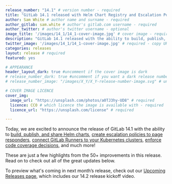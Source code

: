 ```yaml
---
release_number: "14.1" # version number - required
title: "GitLab 14.1 released with Helm Chart Registry and Escalation Policies" # short title (no longer than 62 characters) - required
author: Sam White # author name and surname - required
author_gitlab: sam.white # author's gitlab.com username - required
author_twitter: # author's twitter username - optional
image_title: '/images/14_1/14_1-cover-image.jpg' # cover image - required
description: "GitLab 14.1 released with the ability to build, publish, and share Helm charts, create escalation policies to page responders, connect GitLab Runners to your Kubernetes clusters, enforce code coverage decisions, and much more!" # short description - required
twitter_image: '/images/14_1/14_1-cover-image.jpg' # required - copy URL from image title section above
categories: releases
layout: release # required
featured: yes

# APPEARANCE
header_layout_dark: true #uncomment if the cover image is dark
# release_number_dark: true #uncomment if you want a dark release number
# release_number_image: "/images/X_Y/X_Y-release-number-image.svg" # uncomment if you want a svg image to replace the release number that normally overlays the background image

# COVER IMAGE LICENCE
cover_img:
  image_url: "https://unsplash.com/photos/a0TJ3hy-UD8" # required
  licence: CC0 # which licence the image is available with - required
  licence_url: "https://unsplash.com/license" # required

---
```


Today, we are excited to announce the release of GitLab 14.1 with the ability to [build, publish, and share Helm charts](#build-publish-and-share-helm-charts), [create escalation policies to page responders](#escalation-policies), [connect GitLab Runners to your Kubernetes clusters](#cicd-tunnel-for-kubernetes-clusters), [enforce code coverage decisions](#code-coverage-merge-request-approval-rule), and much more!

These are just a few highlights from the 50+ improvements in this release. Read on to check out all of the great updates below. 

To preview what's coming in next month’s release, check out our [Upcoming Releases page](/direction/kickoff/), which includes our 14.2 release kickoff video.

